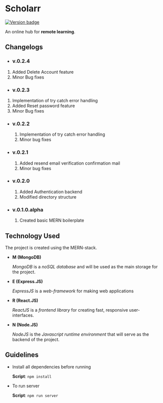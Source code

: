 # Scholarr

[![Version badge](https://img.shields.io/badge/Version-v.0.2.4-green.svg)](https://shields.io/)

An online hub for **remote learning**.

## Changelogs

-   ### v.0.2.4

1. Added Delete Account feature
2. Minor Bug fixes

-   ### v.0.2.3

1. Implementation of try catch error handling
2. Added Reset password feature
3. Minor Bug fixes

-   ### v.0.2.2

    1. Implementation of try catch error handling
    2. Minor bug fixes

-   ### v.0.2.1

    1. Added resend email verification confirmation mail
    2. Minor bug fixes

-   ### v.0.2.0

    1. Added Authentication backend
    2. Modified directory structure

-   ### v.0.1.0.alpha
    1. Created basic MERN boilerplate

## Technology Used

The project is created using the MERN-stack.

-   **M (MongoDB)**

    _MongoDB_ is a _noSQL database_ and will be used as the main storage for the project.

-   **E (Express.JS)**

    _ExpressJS_ is a _web-framework_ for making web applications

-   **R (React.JS)**

    _ReactJS_ is a _frontend library_ for creating fast, responsive user-interfaces.

-   **N (Node.JS)**

    _NodeJS_ is the _Javascript runtime environment_ that will serve as the backend of the project.

## Guidelines

-   Install all dependencies before running

    **Script**: `npm install`

-   To run server

    **Script**: `npm run server`
